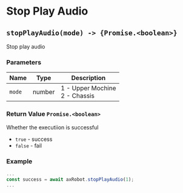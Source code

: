 # Stop Play Audio

## `stopPlayAudio(mode) -> {Promise.<boolean>}`

Stop play audio

### Parameters

| Name   | Type   | Description                        |
| ------ | ------ | ---------------------------------- |
| `mode` | number | 1 - Upper Mochine<br />2 - Chassis |

### Return Value `Promise.<boolean>`

Whether the executiion is successful

* `true` - success
* `false` - fail

### Example

```javascript
...
const success = await axRobot.stopPlayAudio(1);
...
```

